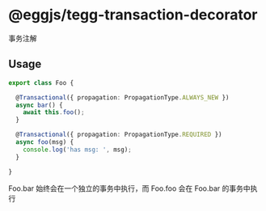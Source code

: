 # @eggjs/tegg-transaction-decorator

事务注解

## Usage
```ts
export class Foo {

  @Transactional({ propagation: PropagationType.ALWAYS_NEW })
  async bar() {
    await this.foo();
  }

  @Transactional({ propagation: PropagationType.REQUIRED })
  async foo(msg) {
    console.log('has msg: ', msg);
  }

}

```

Foo.bar 始终会在一个独立的事务中执行，而 Foo.foo 会在 Foo.bar 的事务中执行
